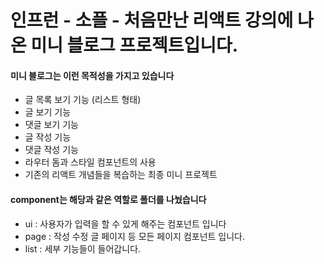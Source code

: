 # 인프런 - 소플 - 처음만난 리액트 강의에 나온 미니 블로그 프로젝트입니다.

#### 미니 블로그는 이런 목적성을 가지고 있습니다

- 글 목록 보기 기능 (리스트 형태)
- 글 보기 기능
- 댓글 보기 기능
- 글 작성 기능
- 댓글 작성 기능
- 라우터 돔과 스타일 컴포넌트의 사용
- 기존의 리액트 개념들을 복습하는 최종 미니 프로젝트

#### component는 해당과 같은 역할로 폴더를 나눴습니다

- ui : 사용자가 입력을 할 수 있게 해주는 컴포넌트 입니다 
- page : 작성 수정 글 페이지 등 모든 페이지 컴포넌트 입니다.
- list : 세부 기능들이 들어갑니다.
